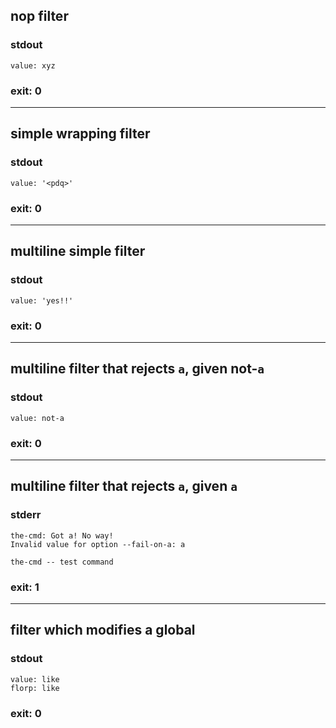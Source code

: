 ## nop filter

### stdout
```
value: xyz
```

### exit: 0

- - - - - - - - - -

## simple wrapping filter

### stdout
```
value: '<pdq>'
```

### exit: 0

- - - - - - - - - -

## multiline simple filter

### stdout
```
value: 'yes!!'
```

### exit: 0

- - - - - - - - - -

## multiline filter that rejects `a`, given not-`a`

### stdout
```
value: not-a
```

### exit: 0

- - - - - - - - - -

## multiline filter that rejects `a`, given `a`

### stderr
```
the-cmd: Got a! No way!
Invalid value for option --fail-on-a: a

the-cmd -- test command
```

### exit: 1

- - - - - - - - - -

## filter which modifies a global

### stdout
```
value: like
florp: like
```

### exit: 0
